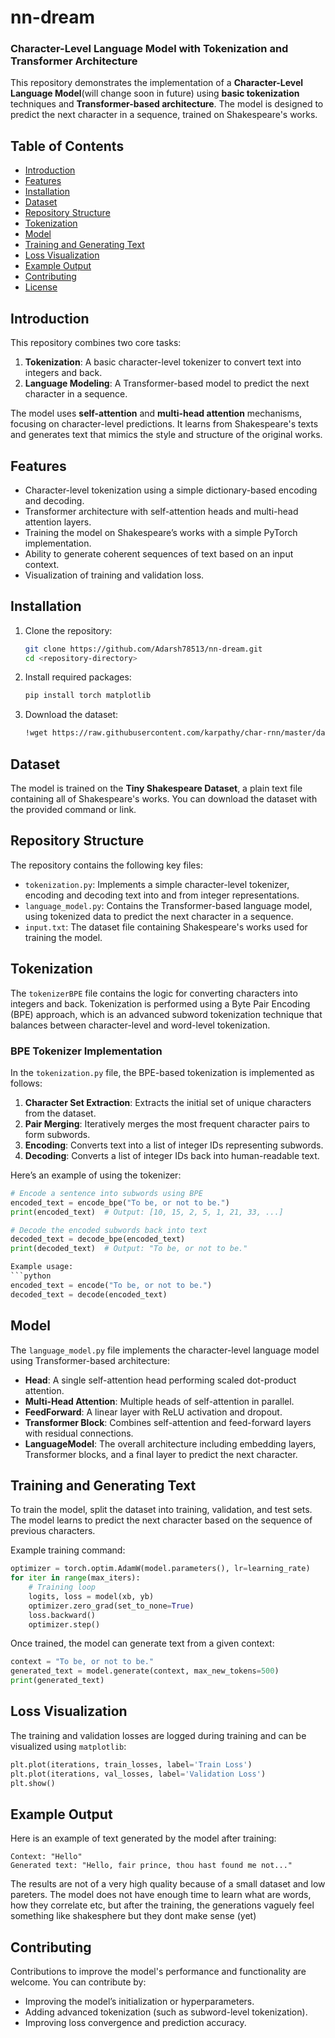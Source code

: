# nn-dream
### Character-Level Language Model with Tokenization and Transformer Architecture

This repository demonstrates the implementation of a **Character-Level Language Model**(will change soon in future) using **basic tokenization** techniques and **Transformer-based architecture**. The model is designed to predict the next character in a sequence, trained on Shakespeare's works. 

## Table of Contents
- [Introduction](#introduction)
- [Features](#features)
- [Installation](#installation)
- [Dataset](#dataset)
- [Repository Structure](#repository-structure)
- [Tokenization](#tokenization)
- [Model](#model)
- [Training and Generating Text](#training-and-generating-text)
- [Loss Visualization](#loss-visualization)
- [Example Output](#example-output)
- [Contributing](#contributing)
- [License](#license)

## Introduction

This repository combines two core tasks:
1. **Tokenization**: A basic character-level tokenizer to convert text into integers and back.
2. **Language Modeling**: A Transformer-based model to predict the next character in a sequence.

The model uses **self-attention** and **multi-head attention** mechanisms, focusing on character-level predictions. It learns from Shakespeare's texts and generates text that mimics the style and structure of the original works.

## Features

- Character-level tokenization using a simple dictionary-based encoding and decoding.
- Transformer architecture with self-attention heads and multi-head attention layers.
- Training the model on Shakespeare’s works with a simple PyTorch implementation.
- Ability to generate coherent sequences of text based on an input context.
- Visualization of training and validation loss.

## Installation

1. Clone the repository:
    ```bash
    git clone https://github.com/Adarsh78513/nn-dream.git
    cd <repository-directory>
    ```

2. Install required packages:
    ```bash
    pip install torch matplotlib
    ```

3. Download the dataset:
    ```bash
    !wget https://raw.githubusercontent.com/karpathy/char-rnn/master/data/tinyshakespeare/input.txt
    ```

## Dataset

The model is trained on the **Tiny Shakespeare Dataset**, a plain text file containing all of Shakespeare's works. You can download the dataset with the provided command or link.

## Repository Structure

The repository contains the following key files:

- `tokenization.py`: Implements a simple character-level tokenizer, encoding and decoding text into and from integer representations.
- `language_model.py`: Contains the Transformer-based language model, using tokenized data to predict the next character in a sequence.
- `input.txt`: The dataset file containing Shakespeare's works used for training the model.

## Tokenization

The `tokenizerBPE` file contains the logic for converting characters into integers and back. Tokenization is performed using a Byte Pair Encoding (BPE) approach, which is an advanced subword tokenization technique that balances between character-level and word-level tokenization.
### BPE Tokenizer Implementation

In the `tokenization.py` file, the BPE-based tokenization is implemented as follows:

1. **Character Set Extraction**: Extracts the initial set of unique characters from the dataset.
2. **Pair Merging**: Iteratively merges the most frequent character pairs to form subwords.
3. **Encoding**: Converts text into a list of integer IDs representing subwords.
4. **Decoding**: Converts a list of integer IDs back into human-readable text.

Here’s an example of using the tokenizer:

```python
# Encode a sentence into subwords using BPE
encoded_text = encode_bpe("To be, or not to be.")
print(encoded_text)  # Output: [10, 15, 2, 5, 1, 21, 33, ...]

# Decode the encoded subwords back into text
decoded_text = decode_bpe(encoded_text)
print(decoded_text)  # Output: "To be, or not to be."

Example usage:
```python
encoded_text = encode("To be, or not to be.")
decoded_text = decode(encoded_text)
```

## Model

The `language_model.py` file implements the character-level language model using Transformer-based architecture:
- **Head**: A single self-attention head performing scaled dot-product attention.
- **Multi-Head Attention**: Multiple heads of self-attention in parallel.
- **FeedForward**: A linear layer with ReLU activation and dropout.
- **Transformer Block**: Combines self-attention and feed-forward layers with residual connections.
- **LanguageModel**: The overall architecture including embedding layers, Transformer blocks, and a final layer to predict the next character.

## Training and Generating Text

To train the model, split the dataset into training, validation, and test sets. The model learns to predict the next character based on the sequence of previous characters.

Example training command:
```python
optimizer = torch.optim.AdamW(model.parameters(), lr=learning_rate)
for iter in range(max_iters):
    # Training loop
    logits, loss = model(xb, yb)
    optimizer.zero_grad(set_to_none=True)
    loss.backward()
    optimizer.step()
```

Once trained, the model can generate text from a given context:

```python
context = "To be, or not to be."
generated_text = model.generate(context, max_new_tokens=500)
print(generated_text)
```

## Loss Visualization

The training and validation losses are logged during training and can be visualized using `matplotlib`:

```python
plt.plot(iterations, train_losses, label='Train Loss')
plt.plot(iterations, val_losses, label='Validation Loss')
plt.show()
```

## Example Output

Here is an example of text generated by the model after training:

```text
Context: "Hello"
Generated text: "Hello, fair prince, thou hast found me not..."
```

The results are not of a very high quality because of a small dataset and low pareters. The model does not have enough time to learn what are words, how they correlate etc, but after the training, the generations vaguely feel something like shakesphere but they dont make sense (yet)

## Contributing

Contributions to improve the model's performance and functionality are welcome. You can contribute by:
- Improving the model’s initialization or hyperparameters.
- Adding advanced tokenization (such as subword-level tokenization).
- Improving loss convergence and prediction accuracy.